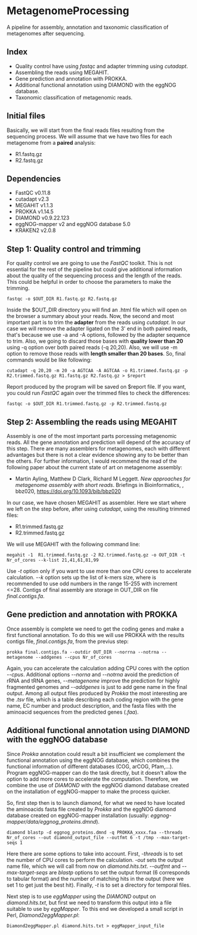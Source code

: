 # MetagenomeProcessing
A pipeline for assembly, annotation and taxonomic classification of metagenomes after sequencing.

## Index
- Quality control have using _fastqc_ and adapter trimming using _cutadapt_.
- Assembling the reads using MEGAHIT.
- Gene prediction and annotation with PROKKA.
- Additional functional annotation using DIAMOND with the eggNOG database.
- Taxonomic classification of metagenomic reads.

## Initial files
Basically, we will start from the final reads files resulting from the sequencing process. We will assume that we have two files for each metagenome from a __paired__ analysis:
- R1.fastq.gz
- R2.fastq.gz

## Dependencies
- FastQC v0.11.8
- cutadapt v2.3
- MEGAHIT v1.1.3
- PROKKA v1.14.5
- DIAMOND v0.9.22.123
- eggNOG-mapper v2 and eggNOG database 5.0
- KRAKEN2 v2.0.8

## Step 1: Quality control and trimming
For quality control we are going to use the _FastQC_ toolkit. This is not essential for the rest of the pipeline but could give additional information about the quality of the sequencing process and the length of the reads. This could be helpful in order to choose the parameters to make the trimming. 

```
fastqc -o $OUT_DIR R1.fastq.gz R2.fastq.gz
```
Inside the $OUT_DIR directory you will find an .html file which will open on the browser a summary about your reads. Now, the second and most important part is to trim the __adapter__ from the reads using _cutadapt_. In our case we will remove the adapter ligated on the 3' end in both paired reads, that's because we use -a and -A options, followed by the adapter sequence to trim. Also, we going to discard those bases with __quality lower than 20__ using -q option over both paired reads (-q 20,20). Also, we will use -m option to remove those reads with __length smaller than 20 bases__. So, final commands would be like following:

```
cutadapt -q 20,20 -m 20 -a AGTCAA -A AGTCAA -o R1.trimmed.fastq.gz -p R2.trimmed.fastq.gz R1.fastq.gz R2.fastq.gz > $report
```
Report produced by the program will be saved on $report file. If you want, you could run _FastQC_ again over the trimmed files to check the differences:

```
fastqc -o $OUT_DIR R1.trimmed.fastq.gz -p R2.trimmed.fastq.gz
```

## Step 2: Assembling the reads using MEGAHIT
Assembly is one of the most important parts porcessing metagenomic reads. All the gene annotation and prediction will depend of the accuracy of this step. There are many assemblers for metagenomes, each with different advantages but there is not a clear evidence showing any to be better than the others. For further information, I would recommend the read of the following paper about the current state of art on metagenome assembly:

- Martin Ayling, Matthew D Clark, Richard M Leggett. _New approaches for metagenome assembly with short reads_. Briefings in Bioinformatics, , bbz020, https://doi.org/10.1093/bib/bbz020

In our case, we have chosen MEGAHIT as assembler. Here we start where we left on the step before, after using _cutadapt_, using the resulting trimmed files:

- R1.trimmed.fastq.gz
- R2.trimmed.fastq.gz

We will use MEGAHIT with the following command line:
```
megahit -1  R1.trimmed.fastq.gz -2 R2.trimmed.fastq.gz -o OUT_DIR -t Nr_of_cores --k-list 21,41,61,81,99
```
Use _-t_ option only if you want to use more than one CPU cores to accelerate calculation. _--k_ option sets up the list of k-mers size, where is recommended to use odd numbers in the range 15-255 with increment <=28. Contigs of final assembly are storage in OUT_DIR on file _final.contigs.fa_.

## Gene prediction and annotation with PROKKA
Once assembly is complete we need to get the coding genes and make a first functional annotation. To do this we will use PROKKA with the results contigs file,  _final.contigs.fa_, from the previus step: 
```
prokka final.contigs.fa --outdir OUT_DIR --norrna --notrna --metagenome --addgenes --cpus Nr_of_cores
```
Again, you can accelerate the calculation adding CPU cores with the option _--cpus_. Additional options _--norna_ and _--notrna_ avoid the prediction of rRNA and tRNA genes, _--metagenome_ improve the prediction for highly fragmented genomes and _--addgenes_ is just to add gene name in the final output. Among all output files produced by _Prokka_ the most interesting are the _.tsv_ file, which is a table describing each coding region with the gene name, EC number and product description, and the fasta files with the aminoacid sequences from the predicted genes (_.faa_).

## Additional functional annotation using DIAMOND with the eggNOG database
Since _Prokka_ annotation could result a bit insufficient we complement the functional annotation using the eggNOG database, which combines the functional information of different databases (COG, arCOG, Pfam,...). Program eggNOG-mapper can do the task directly, but it doesn't allow the option to add more cores to accelerate the computation. Therefore, we combine the use of _DIAMOND_ with the eggNOG diamond database created on the installation of eggNOG-mapper to make the process quicker.

So, first step then is to launch diamond, for what we need to have located the aminoacids fasta file created by _Prokka_ and the eggNOG diamond database created on eggNOG-mapper installation (usually: _eggnog-mapper/data/eggnog_proteins.dmnd_).
```
diamond blastp -d eggnog_proteins.dmnd -q PROKKA_xxxx.faa --threads Nr_of_cores --out diamond_output_file --outfmt 6 -t /tmp --max-target-seqs 1
```
Here there are some options to take into account. First, _-threads_ is to set the number of CPU cores to perform the calculation. _-out_ sets the output name file, which we will call from now on _diamond.hits.txt_. _--outfmt_ and _--max-target-seqs_ are _blastp_ options to set the output format (6 corresponds to tabular format) and the number of matching hits in the output (here we set 1 to get just the best hit). Finally, _-t_ is to set a directory for temporal files.

Next step is to use _eggMapper_ using the _DIAMOND_ output on _diamond.hits.txt_, but first we need to transform this output into a file suitable to use by _eggMapper_. To this end we developed a small script in Perl, _Diamond2eggMapper.pl_:
```
Diamond2eggMapper.pl diamond.hits.txt > eggMapper_input_file
```








